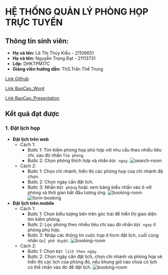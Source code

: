 # HỆ THỐNG QUẢN LÝ PHÒNG HỌP TRỰC TUYẾN

## Thông tin sinh viên:

- **Họ và tên:** Lê Thị Thúy Kiều - 21108651
- **Họ và tên:** Nguyễn Trọng Đạt - 21113731
- **Lớp:** DHKTPM17C
- **Giảng viên hướng dẫn:** ThS.Trần Thế Trung

[Link Github](https://github.com/Tika13lee/QuanLyDatPhongHop)

[Link BaoCao_Word](https://docs.google.com/document/d/162iy4xujjqYjC8UOUnPbA1qv_EoKPe5c/edit#heading=h.8a9n978rz0uj)

[Link BaoCao_Presentation](https://docs.google.com/presentation/d/1g7dE5DhcvNeUb61vpLIfcPS54WkQWtI3/edit?usp=drive_web&ouid=105061832341291376863&rtpof=true)

## Kết quả đạt được

### 1. Đặt lịch họp

- **Đặt lịch trên web**
    - Cách 1: 
      + Bước 1: Tìm kiếm phòng họp phù hợp với nhu cầu theo nhiều tiêu chí, sau đó nhấn `Tìm phòng`.
      + Bước 2: Chọn phòng thích hợp và nhấn `Đặt ngay`.
  ![search-room](https://res.cloudinary.com/drfbxuss6/image/upload/v1752908019/Screenshot_2025-05-12_115248_jltzot.png)
    - Cách 2:
      + Bước 1: Chọn chi nhánh, hiển thị các phòng họp của chi nhánh đã chọn.
      + Bước 2: Chọn ngày cần đặt lịch.
      + Bước 3: Nhấn `Đặt phòng` hoặc xem bảng biểu nhấn vào ô với phòng và thời gian bắt đầu tương ứng.
  ![booking-room](https://res.cloudinary.com/drfbxuss6/image/upload/v1752908302/Screenshot_2025-05-12_110446_l3pzdd.png)
  ![form-booking](https://res.cloudinary.com/drfbxuss6/image/upload/v1752908423/Screenshot_2025-05-12_121021_y5banh.png)
- **Đặt lịch trên mobile**
    - Cách 1:
      + Bước 1: Chọn biểu tượng bên trên góc trái để hiển thị giao diện tìm kiếm phòng.
      + Bước 2: Lọc phòng theo nhiều tiêu chí sau đó nhấn `Đặt ngay` ở phòng phù hợp.
      + Bước 3: Nhập các thông tin cuộc họp ở form đặt lịch, cuối cùng nhấn `Gửi phê duyệt`.
  ![booking-room](https://res.cloudinary.com/drfbxuss6/image/upload/v1752909091/Screenshot_2025-07-19_141109_ngk3de.png)
    - Cách 2:
      + Bước 1: Chọn `Đặt lịch theo ngày`.
      + Bước 2: Chọn ngày cần đặt lịch, chọn chi nhánh và phòng họp sẽ hiển thị các lịch của phòng đó, nếu khung giờ nào chưa có lịch có thể nhấn vào đó để đặt lịch.
  ![booking-room](https://res.cloudinary.com/drfbxuss6/image/upload/v1752909304/Screenshot_2025-07-19_141453_cegvbc.png)
